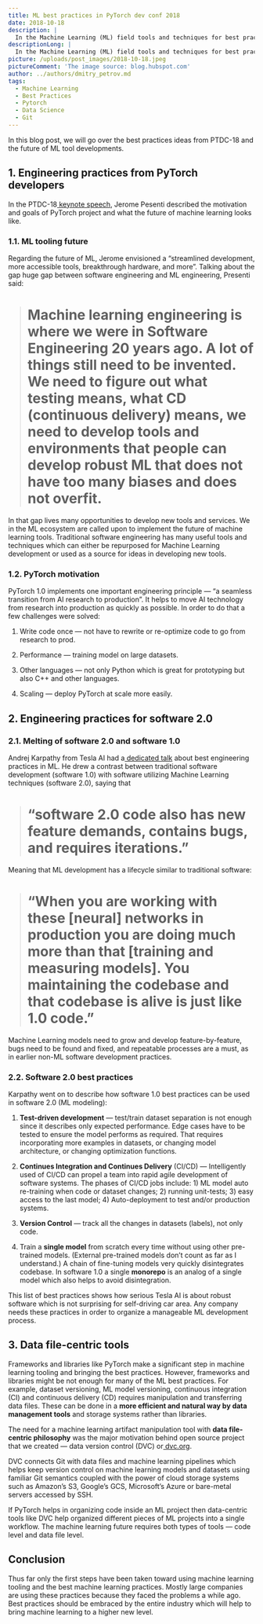 ```yaml
---
title: ML best practices in PyTorch dev conf 2018
date: 2018-10-18
description: |
  In the Machine Learning (ML) field tools and techniques for best practices are just starting to be developed.
descriptionLong: |
  In the Machine Learning (ML) field tools and techniques for best practices are just starting to be developed. At the PyTorch developer conference (PTDC-18), several speakers including Jerome Pesenti, VP of AI from Facebook and Andrej Karpathy, Director of Tesla AI spoke about best practices for machine learning development. The issues discussed included applying traditional software development techniques like unit testing, CI/CD systems, automated deployment, version control, and more to the ML field.
picture: /uploads/post_images/2018-10-18.jpeg
pictureComment: 'The image source: blog.hubspot.com'
author: ../authors/dmitry_petrov.md
tags:
  - Machine Learning
  - Best Practices
  - Pytorch
  - Data Science
  - Git
---
```


In this blog post, we will go over the best practices ideas from PTDC-18 and the
future of ML tool developments.

## 1. Engineering practices from PyTorch developers

In the
PTDC-18[ keynote speech](https://www.facebook.com/pytorch/videos/482401942168584/),
Jerome Pesenti described the motivation and goals of PyTorch project and what
the future of machine learning looks like.

### 1.1. ML tooling future

Regarding the future of ML, Jerome envisioned a “streamlined development, more
accessible tools, breakthrough hardware, and more”. Talking about the gap huge
gap between software engineering and ML engineering, Presenti said:

> # Machine learning engineering is where we were in Software Engineering 20 years ago. A lot of things still need to be invented. We need to figure out what testing means, what CD (continuous delivery) means, we need to develop tools and environments that people can develop **robust ML that does not have too many biases** and does not overfit.

In that gap lives many opportunities to develop new tools and services. We in
the ML ecosystem are called upon to implement the future of machine learning
tools. Traditional software engineering has many useful tools and techniques
which can either be repurposed for Machine Learning development or used as a
source for ideas in developing new tools.

### 1.2. PyTorch motivation

PyTorch 1.0 implements one important engineering principle — “a seamless
transition from AI research to production”. It helps to move AI technology from
research into production as quickly as possible. In order to do that a few
challenges were solved:

1. Write code once — not have to rewrite or re-optimize code to go from research
   to prod.

1. Performance — training model on large datasets.

1. Other languages — not only Python which is great for prototyping but also C++
   and other languages.

1. Scaling — deploy PyTorch at scale more easily.

## 2. Engineering practices for software 2.0

### 2.1. Melting of software 2.0 and software 1.0

Andrej Karpathy from Tesla AI had
a[ dedicated talk](https://www.facebook.com/pytorch/videos/169366590639145/)
about best engineering practices in ML. He drew a contrast between traditional
software development (software 1.0) with software utilizing Machine Learning
techniques (software 2.0), saying that

> # “software 2.0 code also has new feature demands, contains bugs, and requires iterations.”

Meaning that ML development has a lifecycle similar to traditional software:

> # “When you are working with these [neural] networks **in production** you are doing much more than that [training and measuring models]. You maintaining the codebase and that codebase is alive is just like 1.0 code.”

Machine Learning models need to grow and develop feature-by-feature, bugs need
to be found and fixed, and repeatable processes are a must, as in earlier non-ML
software development practices.

### 2.2. Software 2.0 best practices

Karpathy went on to describe how software 1.0 best practices can be used in
software 2.0 (ML modeling):

1. **Test-driven development** — test/train dataset separation is not enough
   since it describes only expected performance. Edge cases have to be tested to
   ensure the model performs as required. That requires incorporating more
   examples in datasets, or changing model architecture, or changing
   optimization functions.

1. **Continues Integration and Continues Delivery** (CI/CD) — Intelligently used
   of CI/CD can propel a team into rapid agile development of software systems.
   The phases of CI/CD jobs include: 1) ML model auto re-training when code or
   dataset changes; 2) running unit-tests; 3) easy access to the last model; 4)
   Auto-deployment to test and/or production systems.

1. **Version Control** — track all the changes in datasets (labels), not only
   code.

1. Train a **single model** from scratch every time without using other
   pre-trained models. (External pre-trained models don’t count as far as I
   understand.) A chain of fine-tuning models very quickly disintegrates
   codebase. In software 1.0 a single **monorepo** is an analog of a single
   model which also helps to avoid disintegration.

This list of best practices shows how serious Tesla AI is about robust software
which is not surprising for self-driving car area. Any company needs these
practices in order to organize a manageable ML development process.

## 3. Data file-centric tools

Frameworks and libraries like PyTorch make a significant step in machine
learning tooling and bringing the best practices. However, frameworks and
libraries might be not enough for many of the ML best practices. For example,
dataset versioning, ML model versioning, continuous integration (CI) and
continuous delivery (CD) requires manipulation and transferring data files.
These can be done in a **more efficient and natural way by data management
tools** and storage systems rather than libraries.

The need for a machine learning artifact manipulation tool with **data
file-centric philosophy** was the major motivation behind open source project
that we created — data version control (DVC) or[ dvc.org](http://dvc.org).

DVC connects Git with data files and machine learning pipelines which helps keep
version control on machine learning models and datasets using familiar Git
semantics coupled with the power of cloud storage systems such as Amazon’s S3,
Google’s GCS, Microsoft’s Azure or bare-metal servers accessed by SSH.

If PyTorch helps in organizing code inside an ML project then data-centric tools
like DVC help organized different pieces of ML projects into a single workflow.
The machine learning future requires both types of tools — code level and data
file level.

## Conclusion

Thus far only the first steps have been taken toward using machine learning
tooling and the best machine learning practices. Mostly large companies are
using these practices because they faced the problems a while ago. Best
practices should be embraced by the entire industry which will help to bring
machine learning to a higher new level.
